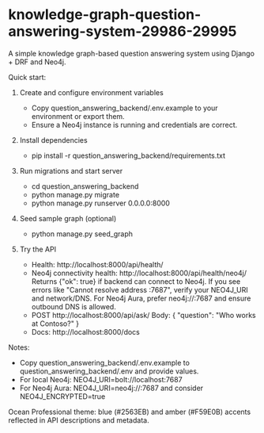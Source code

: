 # knowledge-graph-question-answering-system-29986-29995

A simple knowledge graph-based question answering system using Django + DRF and Neo4j.

Quick start:
1) Create and configure environment variables
   - Copy question_answering_backend/.env.example to your environment or export them.
   - Ensure a Neo4j instance is running and credentials are correct.

2) Install dependencies
   - pip install -r question_answering_backend/requirements.txt

3) Run migrations and start server
   - cd question_answering_backend
   - python manage.py migrate
   - python manage.py runserver 0.0.0.0:8000

4) Seed sample graph (optional)
   - python manage.py seed_graph

5) Try the API
   - Health: http://localhost:8000/api/health/
   - Neo4j connectivity health: http://localhost:8000/api/health/neo4j/
     Returns {"ok": true} if backend can connect to Neo4j. If you see errors like
     "Cannot resolve address <host>:7687", verify your NEO4J_URI and network/DNS.
     For Neo4j Aura, prefer neo4j://<host>:7687 and ensure outbound DNS is allowed.
   - POST http://localhost:8000/api/ask/
     Body: { "question": "Who works at Contoso?" }
   - Docs: http://localhost:8000/docs

Notes:
- Copy question_answering_backend/.env.example to question_answering_backend/.env and provide values.
- For local Neo4j: NEO4J_URI=bolt://localhost:7687
- For Neo4j Aura: NEO4J_URI=neo4j://<host>:7687 and consider NEO4J_ENCRYPTED=true

Ocean Professional theme: blue (#2563EB) and amber (#F59E0B) accents reflected in API descriptions and metadata.